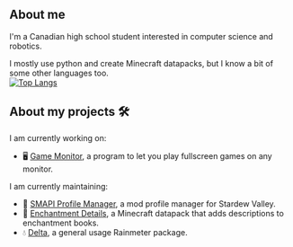 ## About me
I'm a Canadian high school student interested in computer science and robotics.

I mostly use python and create Minecraft datapacks, but I know a bit of some other languages too.<br>
[![Top Langs](https://github-readme-stats.vercel.app/api/top-langs/?username=supercam19&layout=compact&theme=vision-friendly-dark)](https://github.com/anuraghazra/github-readme-stats)

## About my projects 🛠
I am currently working on:
- 🖥 [Game Monitor](https://www.github.com/supercam19/GameMonitor), a program to let you play fullscreen games on any monitor.

I am currently maintaining: 
- 🐤 [SMAPI Profile Manager](https://www.github.com/supercam19/SMAPI-profile-manager), a mod profile manager for Stardew Valley.
 - 📙 [Enchantment Details](https://github.com/supercam19/EnchantmentDetails), a Minecraft datapack that adds descriptions to enchantment books.
 - 💧 [Delta](https://github.com/supercam19/Delta), a general usage Rainmeter package.

<!--
**supercam19/supercam19** is a ✨ _special_ ✨ repository because its `README.md` (this file) appears on your GitHub profile.

Here are some ideas to get you started:

- 🔭 I’m currently working on ...
- 🌱 I’m currently learning ...
- 👯 I’m looking to collaborate on ...
- 🤔 I’m looking for help with ...
- 💬 Ask me about ...
- 📫 How to reach me: ...
- 😄 Pronouns: ...
- ⚡ Fun fact: ...
-->
